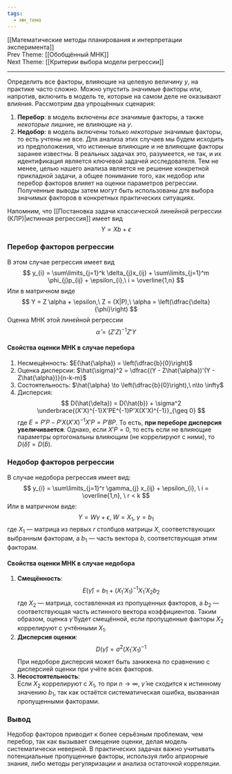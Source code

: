 ```yaml
---
tags:
  - мм_тема
---
```

[[Математические методы планирования и интерпретации эксперимента]]  
Prev Theme: [[Обобщённый МНК]]  
Next Theme: [[Критерии выбора модели регрессии]]  

---
Определить все факторы, влияющие на целевую величину $y$, на практике часто сложно. Можно упустить значимые факторы или, напротив, включить в модель те, которые на самом деле не оказывают влияния. Рассмотрим два упрощённых сценария:
1. **Перебор**: в модель включены _все_ значимые факторы, а также _некоторые_ лишние, не влияющие на $y$.
2. **Недобор**: в модель включены только _некоторые_ значимые факторы, то есть учтены не все.
Для анализа этих случаев мы будем исходить из предположения, что истинные влияющие и не влияющие факторы заранее известны. В реальных задачах это, разумеется, не так, и их идентификация является ключевой задачей исследователя. Тем не менее, целью нашего анализа является не решение конкретной прикладной задачи, а общее понимание того, как недобор или перебор факторов влияет на оценки параметров регрессии. Полученные выводы затем могут быть использованы для выбора значимых факторов в конкретных практических ситуациях.

Напомним, что [[Постановка задачи классической линейной регрессии (КЛР)|истинная регрессия]] имеет вид
$$
Y = Xb + \epsilon
$$
### Перебор факторов регрессии
В этом случае регрессия имеет вид
$$
y_{i} = \sum\limits_{j=1}^k \delta_{j}x_{ij} + \sum\limits_{j=1}^m \phi_{j}p_{ij} + \epsilon_{i},\ i = \overline{1,n}
$$
Или в матричном виде
$$
Y = Z \alpha + \epsilon,\ Z = (X|P),\ \alpha = \left(\dfrac{\delta}{\phi}\right)
$$
Оценка МНК этой линейной регрессии
$$
\hat{\alpha} = (Z'Z)^{-1}Z'Y
$$
#### Свойства оценки МНК в случае перебора
1. Несмещённость: $E(\hat{\alpha}) = \left(\dfrac{b}{0}\right)$
2. Оценка дисперсии: $\hat{\sigma}^2 = \dfrac{(Y - Z\hat{\alpha})'(Y - Z\hat{\alpha})}{n-k-m}$
3. Состоятельность: $\hat{\alpha} \to \left(\dfrac{b}{0}\right),\ n\to \infty$
4. Дисперсия: 
$$
D(\hat{\delta}) = D(\hat{b}) + \sigma^2 \underbrace{(X'X)^{-1}X'PE^{-1}P'X(X'X)^{-1}}_{\geq 0}
$$где $E = P'P - P'X(X'X)^{-1}X'P = P'BP$. То есть, **при переборе дисперсия увеличивается**. Однако, если $X'P=0$, то есть если не влияющие параметры ортогональны влияющим (не коррелируют с ними), то $D(\hat{\delta}) = D(\hat{b})$.
### Недобор факторов регрессии

В случае недобора регрессия имеет вид:  
$$
y_{i} = \sum\limits_{j=1}^r \gamma_{j} x_{ij} + \epsilon_{i}, \ i = \overline{1,n}, \ r < k  
$$
Или в матричном виде:  
$$
Y = W \gamma + \epsilon, \ W = X_1, \ \gamma = b_1  
$$
где $X_1$ — матрица из первых $r$ столбцов матрицы $X$, соответствующих выбранным факторам, а $b_1$ — часть вектора $b$, соответствующая этим факторам.  
#### Свойства оценки МНК в случае недобора
1. **Смещённость**:  $$  
E(\hat{\gamma}) = b_1 + (X_1'X_1)^{-1}X_1'X_2 b_2  
$$где $X_2$ — матрица, составленная из пропущенных факторов, а $b_2$ — соответствующая часть истинного вектора коэффициентов.  Таким образом, оценка $\hat{\gamma}$ будет смещённой, если пропущенные факторы $X_2$ коррелируют с учтёнными $X_1$.  
2. **Дисперсия оценки**:  $$  
D(\hat{\gamma}) = \sigma^2 (X_1'X_1)^{-1}  
$$При недоборе дисперсия может быть занижена по сравнению с дисперсией оценки при учёте всех факторов.  
3. **Несостоятельность**:  
   Если $X_2$ коррелируют с $X_1$, то при $n \to \infty$, $\hat{\gamma}$ не сходится к истинному значению $b_1$, так как остаётся систематическая ошибка, вызванная пропущенными факторами.    
### Вывод
Недобор факторов приводит к более серьёзным проблемам, чем перебор, так как вызывает смещение оценки, делая модель систематически неверной. В практических задачах важно учитывать потенциальные пропущенные факторы, используя либо априорные знания, либо методы регуляризации и анализа остаточной корреляции.  
